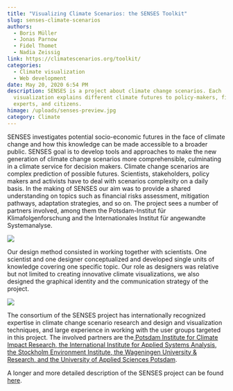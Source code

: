 ```yaml
---
title: "Visualizing Climate Scenarios: the SENSES Toolkit"
slug: senses-climate-scenarios
authors:
  - Boris Müller
  - Jonas Parnow
  - Fidel Thomet
  - Nadia Zeissig
link: https://climatescenarios.org/toolkit/
categories:
  - Climate visualization
  - Web development
date: May 20, 2020 6:54 PM
description: SENSES is a project about climate change scenarios. Each
  visualization explains different climate futures to policy-makers, finance
  experts, and citizens.
himage: /uploads/senses-preview.jpg
category: Climate
---
```



SENSES investigates potential socio-economic futures in the face of climate change and how this knowledge can be made accessible to a broader public. SENSES goal is to develop tools and approaches to make the new generation of climate change scenarios more comprehensible, culminating in a climate service for decision makers. Climate change scenarios are complex prediction of possible futures. Scientists, stakeholders, policy makers and activists have to deal with scenarios complexity on a daily basis. In the making of SENSES our aim was to provide a shared understanding on topics such as financial risks assessment, mitigation pathways, adaptation strategies, and so on. The project sees a number of partners involved, among them the Potsdam-Institut für Klimafolgenforschung and the Internationales Institut für angewandte Systemanalyse.

![](/uploads/senses5.png)

Our design method consisted in working together with scientists. One scientist and one designer conceptualized and developed single units of knowledge covering one specific topic. Our role as designers was relative but not limited to creating innovative climate visualizations, we also designed the graphical identity and the communication strategy of the project.

![](/uploads/senses4.png)

The consortium of the SENSES project has internationally recognized expertise in climate change scenario research and design and visualization techniques, and large experience in working with the user groups targeted in this project. The involved partners are the[ Potsdam Institute for Climate Impact Research](https://www.pik-potsdam.de/)[, the International Institute for Applied Systems Analysis](http://www.iiasa.ac.at/)[, the Stockholm Environment Institute](https://www.sei-international.org/)[, the Wageningen University & Research](http://www.wur.nl/)[, and the University of Applied Sciences Potsdam](https://www.fh-potsdam.de/).

A longer and more detailed description of the SENSES project can be found [here](https://uclab.fh-potsdam.de/projects/senses/).